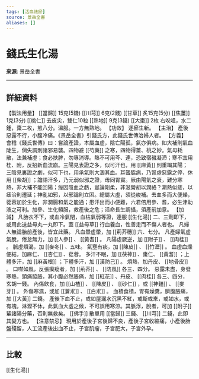 ```yaml
---
tags: [活血祛瘀]
source: 景岳全書
aliases: []
---
```


# 錢氏生化湯

**來源**: 景岳全書  

---

## 詳細資料
【製法用量】 [[當歸]] 15克(5錢) [[川芎]] 6克(2錢) [[甘草]] 炙15克(5分) [[焦薑]] 1克(3分) [[桃仁]] 去皮尖，雙仁10粒 [[熟地]] 9克(3錢) [[大棗]] 2枚
右㕮咀，水二鍾，棗二枚，煎八分。溫服。一方無熟地。
【功效】
逐瘀生新。
【主治】
產後惡露不行，小腹冷痛。《景岳全書》引錢氏方，此錢氏世傳治婦人者。
【方義】
會稽《錢氏世傳》曰：嘗論產證，本屬血虛，陰亡陽孤，氣亦俱病。如大補則氣血陡生，倘失調則諸邪易襲。四物避 [[芍藥]] 之寒，四物得薑、桃之妙。氣毋耗散，法兼補虛；食必扶脾，勿專消導。熱不可用芩、連，恐致宿穢凝滯；寒不宜用桂、附，反招新血流崩。三陽見表證之多，似可汗也，用 [[麻黃]] 則重竭其陽；三陰見裏證之劇，似可下也，用承氣則大涸其血。耳聾脇病，乃腎虛惡露之停，休用 [[柴胡]] ；譫語汗多，乃元弱似邪之證，毋同胃實。厥由陽氣之衰，難分寒熱，非大補不能回陽；痓因陰血之虧，豈論剛柔，非滋營胡以潤絡？潮熱似瘧，以瘧治則遷延；神亂如邪，以邪論則立困。總屬大虛，須從峻補。去血多而大便燥，蓯蓉加於生化，非潤腸和氣之能通；患汗出而小便難，六君倍用參、耆，必生津助液之可利。加參、生化頻服，救產後之危；活命長生調攝，須產前加意。
【加減】
凡胎衣不下，或血冷氣閉，血枯氣弱等證，連服 [[生化湯]] 二、三劑即下，或用此送益母丸一丸即下。蓋 [[益母草]] 行血養血，性善走而不傷人者也。
凡婦人無論胎前產後，皆宜此藥。
凡血暈虛暈，加 [[荊芥穗]] 六、七分。
凡產婦氣虛氣脫，倦怠無力，加 [[人參]] 、 [[黃耆]] 。
凡陽虛厥逆，加 [[附子]] 、 [[肉桂]] 。
脈虛煩渴，加 [[麥冬]] 、五味。
氣壅有痰，加 [[陳皮]] 、 [[竹瀝]] 。
血虛血燥便結，加麻仁、 [[杏仁]] 、蓯蓉。
多汗不眠，加 [[茯神]] 、棗仁、 [[黃耆]] ；上體多汗，加 [[麻黃根]] ；下體多汗，加 [[漢防己]] 。
煩熱，加丹皮、 [[地骨皮]] 。
口噤如風，反張瘈瘲者，加 [[荊芥]] 、 [[防風]] 各三、四分。
惡露未盡，身發寒熱，頭痛脇脹，其小腹必然脹痛，加 [[紅花]] 、丹皮、 [[肉桂]] 各三、四分，玄胡一錢。
內傷飲食，加 [[山楂]] 、 [[陳皮]] 、 [[砂仁]] ，或 [[神麯]] 、 [[麥芽]] 。
外傷寒濕，或加 [[蒼朮]] 、 [[白朮]] 。
血積食積，胃有燥糞，臍腹脹痛，加 [[大黃]] 二錢。
產後下血不止，或如屋漏水沉黑不紅，或斷或來，或如水，或有塊，淋瀝不休，此氣血大虛之候，不可誤用寒涼。其脈浮，脫者，可加 [[附子]] 輩諸陽分藥，否則無救矣。 [[佛手]] 散單用 [[當歸]] 三錢、 [[川芎]] 二錢，此即其變方也。
【注意禁忌】
現用於產後子宮後歸不良，產後子宮收縮痛，小產後胎盤殘留，人工流產後出血不止，子宮肌瘤，子宮肥大，子宮外孕。

---

## 比較
[[生化湯]]
